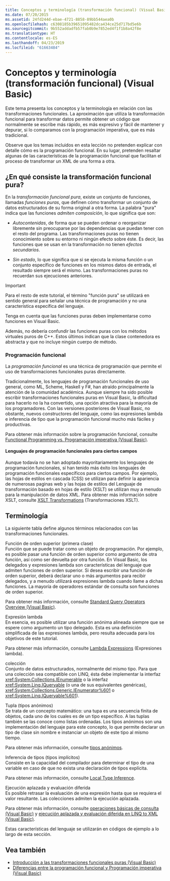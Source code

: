 ```yaml
---
title: Conceptos y terminología (transformación funcional) (Visual Basic)
ms.date: 07/20/2015
ms.assetid: 24fd244d-ebae-4721-8858-89bb544aea0b
ms.openlocfilehash: c6308185b39651095482dca434ce25d717bd5e6b
ms.sourcegitcommit: 9b552addadfb57fab0b9e7852ed4f1f1b8a42f8e
ms.translationtype: HT
ms.contentlocale: es-ES
ms.lasthandoff: 04/23/2019
ms.locfileid: "61663484"
---
```

# <a name="concepts-and-terminology-functional-transformation-visual-basic"></a>Conceptos y terminología (transformación funcional) (Visual Basic)
Este tema presenta los conceptos y la terminología en relación con las transformaciones funcionales. La aproximación que utiliza la transformación funcional para transformar datos permite obtener un código que normalmente se escribe más rápido, es más expresivo y fácil de mantener y depurar, si lo comparamos con la programación imperativa, que es más tradicional.  
  
 Observe que los temas incluidos en esta lección no pretenden explicar con detalle cómo es la programación funcional. En su lugar, pretenden resaltar algunas de las características de la programación funcional que facilitan el proceso de transformar un XML de una forma a otra.  
  
## <a name="what-is-pure-functional-transformation"></a>¿En qué consiste la transformación funcional pura?  
 En la *transformación funcional pura*, existe un conjunto de funciones, llamadas *funciones puras*, que definen cómo transformar un conjunto de datos estructurados de su forma original a otra forma. La palabra "pura" indica que las funciones *admiten composición*, lo que significa que son:  
  
- *Autocontenidas*, de forma que se pueden ordenar o reorganizar libremente sin preocuparse por las dependencias que puedan tener con el resto del programa. Las transformaciones puras no tienen conocimiento sobre su entorno ni ningún efecto sobre éste. Es decir, las funciones que se usan en la transformación no tienen *efectos secundarios*.  
  
- *Sin estado*, lo que significa que si se ejecuta la misma función o un conjunto específico de funciones en los mismos datos de entrada, el resultado siempre será el mismo. Las transformaciones puras no recuerdan sus ejecuciones anteriores.  
  
> [!IMPORTANT]
>  Para el resto de este tutorial, el término "función pura" se utilizará en sentido general para señalar una técnica de programación y no una característica específica del lenguaje.  
>   
>  Tenga en cuenta que las funciones puras deben implementarse como funciones en Visual Basic.  
>   
>  Además, no debería confundir las funciones puras con los métodos virtuales puros de C++. Estos últimos indican que la clase contenedora es abstracta y que no incluye ningún cuerpo de método.  
  
### <a name="functional-programming"></a>Programación funcional  
 La *programación funcional* es una técnica de programación que permite el uso de transformaciones funcionales puras directamente.  
  
 Tradicionalmente, los lenguajes de programación funcionales de uso general, como ML, Scheme, Haskell y F#, han atraído principalmente la atención de la comunidad académica. Aunque siempre ha sido posible escribir transformaciones funcionales puras en Visual Basic, la dificultad para hacerlo no la ha convertido, una opción atractiva para la mayoría de los programadores. Con las versiones posteriores de Visual Basic, no obstante, nuevos constructores del lenguaje, como las expresiones lambda e inferencia de tipo que la programación funcional mucho más fáciles y productivas.  
  
 Para obtener más información sobre la programación funcional, consulte [Functional Programming vs. Programación imperativa (Visual Basic)](../../../../visual-basic/programming-guide/concepts/linq/functional-programming-vs-imperative-programming.md).  
  
#### <a name="domain-specific-fp-languages"></a>Lenguajes de programación funcionales para ciertos campos  
 Aunque todavía no se han adoptado mayoritariamente los lenguajes de programación funcionales, sí han tenido más éxito los lenguajes de programación funcionales específicos para ciertos campos. Por ejemplo, las hojas de estilos en cascada (CSS) se utilizan para definir la apariencia de numerosas paginas web y las hojas de estilos del Lenguaje de transformación basado en hojas de estilo (XSLT) se utilizan muy a menudo para la manipulación de datos XML. Para obtener más información sobre XSLT, consulte [XSLT Transformations](../../../../standard/data/xml/xslt-transformations.md) (Transformaciones XSLT).  
  
## <a name="terminology"></a>Terminología  
 La siguiente tabla define algunos términos relacionados con las transformaciones funcionales.  
  
 Función de orden superior (primera clase)  
 Función que se puede tratar como un objeto de programación. Por ejemplo, es posible pasar una función de orden superior como argumento de otra función, así como ser devuelta por otra función. En Visual Basic, los delegados y expresiones lambda son características del lenguaje que admiten funciones de orden superior. Si desea escribir una función de orden superior, deberá declarar uno o más argumentos para recibir delegados, y a menudo utilizará expresiones lambda cuando llame a dichas funciones. La mayoría de operadores estándar de consulta son funciones de orden superior.  
  
 Para obtener más información, consulte [Standard Query Operators Overview (Visual Basic)](../../../../visual-basic/programming-guide/concepts/linq/standard-query-operators-overview.md).  
  
 Expresión lambda  
 En esencia, es posible utilizar una función anónima alineada siempre que se espere como argumento un tipo delegado. Esta es una definición simplificada de las expresiones lambda, pero resulta adecuada para los objetivos de este tutorial.  
  
 Para obtener más información, consulte [Lambda Expressions](../../../../visual-basic/programming-guide/language-features/procedures/lambda-expressions.md) (Expresiones lambda).  
  
 colección  
 Conjunto de datos estructurados, normalmente del mismo tipo. Para que una colección sea compatible con LINQ, ésta debe implementar la interfaz <xref:System.Collections.IEnumerable> o la interfaz <xref:System.Linq.IQueryable> (o una de sus equivalentes genéricas), <xref:System.Collections.Generic.IEnumerator%601> o <xref:System.Linq.IQueryable%601>).  
  
 Tupla (tipos anónimos)  
 Se trata de un concepto matemático: una tupa es una secuencia finita de objetos, cada uno de los cuales es de un tipo específico. A las tuplas también se las conoce como listas ordenadas. Los tipos anónimos son una implementación del lenguaje para este concepto, lo que permite declarar un tipo de clase sin nombre e instanciar un objeto de este tipo al mismo tiempo.  
  
 Para obtener más información, consulte [tipos anónimos](../../../../visual-basic/programming-guide/language-features/objects-and-classes/anonymous-types.md).  
  
 Inferencia de tipos (tipos implícitos)  
 Consiste en la capacidad del compilador para determinar el tipo de una variable en caso de que no exista una declaración de tipos explícita.  
  
 Para obtener más información, consulte [Local Type Inference](../../../../visual-basic/programming-guide/language-features/variables/local-type-inference.md).  
  
 Ejecución aplazada y evaluación diferida  
 Es posible retrasar la evaluación de una expresión hasta que se requiera el valor resultante. Las colecciones admiten la ejecución aplazada.  
  
 Para obtener más información, consulte [operaciones básicas de consulta (Visual Basic)](../../../../visual-basic/programming-guide/concepts/linq/basic-query-operations.md) y [ejecución aplazada y evaluación diferida en LINQ to XML (Visual Basic)](../../../../visual-basic/programming-guide/concepts/linq/deferred-execution-and-lazy-evaluation-in-linq-to-xml.md).  
  
 Estas características del lenguaje se utilizarán en códigos de ejemplo a lo largo de esta sección.  
  
## <a name="see-also"></a>Vea también

- [Introducción a las transformaciones funcionales puras (Visual Basic)](../../../../visual-basic/programming-guide/concepts/linq/introduction-to-pure-functional-transformations.md)
- [Diferencias entre la programación funcional y Programación imperativa (Visual Basic)](../../../../visual-basic/programming-guide/concepts/linq/functional-programming-vs-imperative-programming.md)
